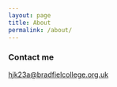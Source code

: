 ```yaml
---
layout: page
title: About
permalink: /about/
---
```


### Contact me

[hjk23a@bradfielcollege.org.uk](mailto:hjk23a@bradfieldcollege.org.uk)
